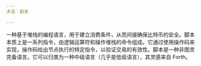 ```yaml
---
术语：剧本

---
```

一种基于堆栈的编程语言，用于建立消费条件，从而间接确保比特币的安全。脚本本质上是一系列指令，由逻辑运算符和操作堆栈的命令组成。它通过使用操作码来实现，操作码给出节点执行的特定指令，以验证交易的有效性。脚本是一种非图灵完备语言。它可以归类为一种中级语言（几乎是低级语言），其灵感来自 Forth。